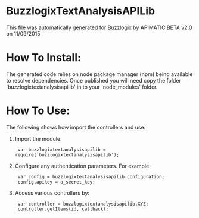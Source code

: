 BuzzlogixTextAnalysisAPILib
=================
This file was automatically generated for Buzzlogix by APIMATIC BETA v2.0 on 11/09/2015


How To Install: 
=============
The generated code relies on node package manager (npm) being available to resolve dependencies.
Once published you will need copy the folder 'buzzlogixtextanalysisapilib' in to your 'node_modules' folder.

  
How To Use:
===========
The following shows how import the controllers and use:

1) Import the module:

        var buzzlogixtextanalysisapilib = require('buzzlogixtextanalysisapilib');
2) Configure any authentication parameters. For example:

        var config = buzzlogixtextanalysisapilib.configuration;
        config.apikey = a_secret_key;

3) Access various controllers by:

        var controller = buzzlogixtextanalysisapilib.XYZ;
        controller.getItems(id, callback);
    

